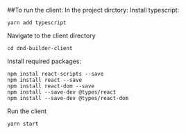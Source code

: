##To run the client:
In the project dirctory:
Install typescript:

`yarn add typescript`

Navigate to the client directory

`cd dnd-builder-client`

Install required packages:

```
npm instal react-scripts --save
npm install react --save
npm install react-dom --save
npm install --save-dev @types/react
npm install --save-dev @types/react-dom
```

Run the client

`yarn start`
